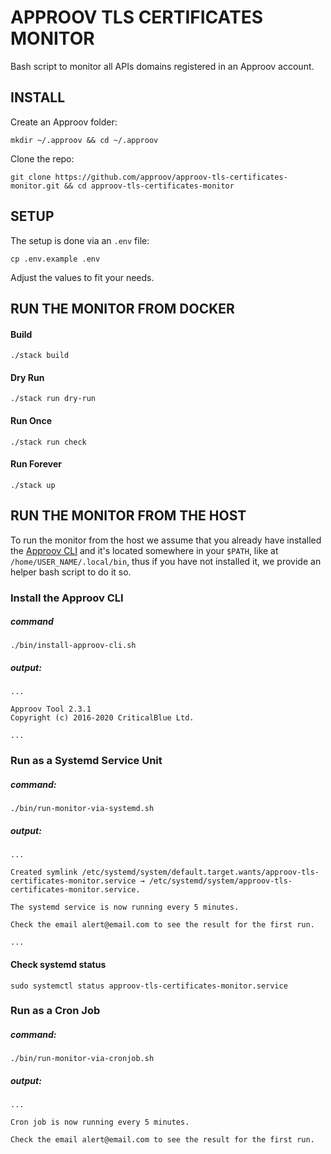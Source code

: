# APPROOV TLS CERTIFICATES MONITOR

Bash script to monitor all APIs domains registered in an Approov account.

## INSTALL

Create an Approov folder:

```
mkdir ~/.approov && cd ~/.approov
```

Clone the repo:

```
git clone https://github.com/approov/approov-tls-certificates-monitor.git && cd approov-tls-certificates-monitor
```

## SETUP

The setup is done via an `.env` file:

```
cp .env.example .env
```

Adjust the values to fit your needs.


## RUN THE MONITOR FROM DOCKER

#### Build

```
./stack build
```

#### Dry Run

```
./stack run dry-run
```

#### Run Once

```
./stack run check
```

#### Run Forever

```
./stack up
```


## RUN THE MONITOR FROM THE HOST

To run the monitor from the host we assume that you already have installed the [Approov CLI](https://approov.io/docs/latest/approov-installation/#approov-tool) and it's located somewhere in your `$PATH`, like at `/home/USER_NAME/.local/bin`, thus if you have not installed it, we provide an helper bash script to do it so.

### Install the Approov CLI

##### command

```
./bin/install-approov-cli.sh
```

##### output:

```
...

Approov Tool 2.3.1
Copyright (c) 2016-2020 CriticalBlue Ltd.

...
```

### Run as a Systemd Service Unit

##### command:

```
./bin/run-monitor-via-systemd.sh
```

##### output:

```
...

Created symlink /etc/systemd/system/default.target.wants/approov-tls-certificates-monitor.service → /etc/systemd/system/approov-tls-certificates-monitor.service.

The systemd service is now running every 5 minutes.

Check the email alert@email.com to see the result for the first run.

...
```

#### Check systemd status

```
sudo systemctl status approov-tls-certificates-monitor.service
```

### Run as a Cron Job

##### command:

```
./bin/run-monitor-via-cronjob.sh
```

##### output:

```
...

Cron job is now running every 5 minutes.

Check the email alert@email.com to see the result for the first run.
```
